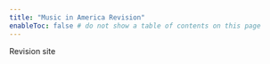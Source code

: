 ```yaml
---
title: "Music in America Revision"  
enableToc: false # do not show a table of contents on this page
---
```


Revision site
